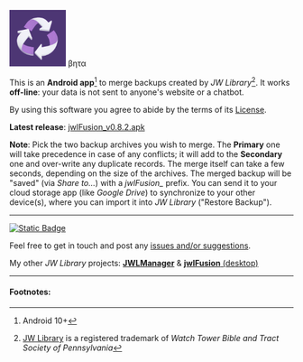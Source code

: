 <img src="res/jwlFusion.png" width=100> βητα

This is an **Android app**[^1] to merge backups created by *JW Library*[^2]. It works **off-line**: your data is not sent to anyone's website or a chatbot.

By using this software you agree to abide by the terms of its [License](https://github.com/erykjj/jwlFusion-app#License-1-ov-file).

**Latest release**: [jwlFusion_v0.8.2.apk](https://github.com/erykjj/jwlFusion-app/releases/download/v0.8.2/jwlFusion_v0.8.2.apk)

**Note**: Pick the two backup archives you wish to merge. The **Primary** one will take precedence in case of any conflicts; it will add to the **Secondary** one and over-write any duplicate records. The merge itself can take a few seconds, depending on the size of the archives. The merged backup will be "saved" (via *Share to…*) with a *jwlFusion_* prefix. You can send it to your cloud storage app (like *Google Drive*) to synchronize to your other device(s), where you can import it into *JW Library* ("Restore Backup").

____
[![Static Badge](https://img.shields.io/badge/releases-orange?style=plastic&logo=rss&logoColor=orange&color=black)](https://github.com/erykjj/jwlFusion-app/releases.atom)

Feel free to get in touch and post any [issues and/or suggestions](https://github.com/erykjj/jwlFusion-app/issues).

My other *JW Library* projects: [**JWLManager**](https://github.com/erykjj/jwlmanager) & [**jwlFusion** (desktop)](https://github.com/erykjj/jwlFusion)
____
#### Footnotes:
[^1]: Android 10+

[^2]: [JW Library](https://www.jw.org/en/online-help/jw-library/) is a registered trademark of *Watch Tower Bible and Tract Society of Pennsylvania*
